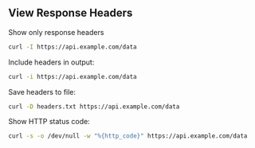 <!-- METADATA
{
  "title": "View Response Headers",
  "tags": [
    "curl",
    "http",
    "headers",
    "debugging"
  ],
  "language": "bash"
}
-->

## View Response Headers
Show only response headers
```bash
curl -I https://api.example.com/data
```

Include headers in output:
```bash
curl -i https://api.example.com/data
```

Save headers to file:
```bash
curl -D headers.txt https://api.example.com/data
```

Show HTTP status code:
```bash
curl -s -o /dev/null -w "%{http_code}" https://api.example.com/data
```
